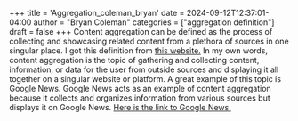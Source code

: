 +++
title = 'Aggregation_coleman_bryan'
date = 2024-09-12T12:37:01-04:00
author = "Bryan Coleman"
categories = ["aggregation definition"]
draft = false
+++
Content aggregation can be defined as the process of collecting and showcasing related content from a plethora of sources in one singular place. I got this definition from [this website.](https://www.indeed.com/career-advice/career-development/content-aggregation)
In my own words, content aggregation is the topic of gathering and collecting content, information, or data for the user from outside sources and displaying it all together on a singular website or platform.
A great example of this topic is Google News. Google News acts as an example of content aggregation because it collects and organizes information from various sources but displays it on Google News. [Here is the link to Google News.](https://news.google.com/home?hl=en-US&gl=US&ceid=US:en)
